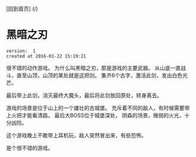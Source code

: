 [回到首页] (/)

# 黑暗之刃

    version:  1  
    created at 2016-01-22 15:19:21   


很不错的动作游戏。
为什么叫黑暗之刃，那是游戏的主要武器。
从山底一直战斗，直至山顶，山顶的某处就是这把剑。
集齐6个古字，激活此剑，发出白色光芒。

最后带上此剑，消灭最终大魔头，最后将此剑放回原处，转身离去。

游戏的场景是位于山上的一个雄壮的古城堡。 充斥着不同的敌人，有时候需要带上火把才能看清路。
最后大BOSS位于城堡深处， 阴森的场景，微弱的火光，十分凶险。 

这个游戏晚上不敢带上耳机玩，敌人突然冒出来，有些恐怖。

是个很不错的游戏。

